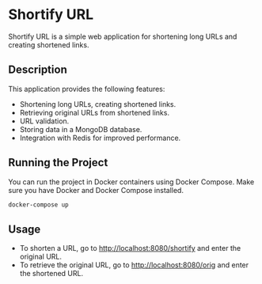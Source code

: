 # Shortify URL

Shortify URL is a simple web application for shortening long URLs and creating shortened links.

## Description

This application provides the following features:

- Shortening long URLs, creating shortened links.
- Retrieving original URLs from shortened links.
- URL validation.
- Storing data in a MongoDB database.
- Integration with Redis for improved performance.

## Running the Project

You can run the project in Docker containers using Docker Compose. Make sure you have Docker and Docker Compose installed.

```bash
docker-compose up
```
## Usage

- To shorten a URL, go to [http://localhost:8080/shortify](http://localhost:8080/shortify) and enter the original URL.
- To retrieve the original URL, go to [http://localhost:8080/orig](http://localhost:8080/orig) and enter the shortened URL.
